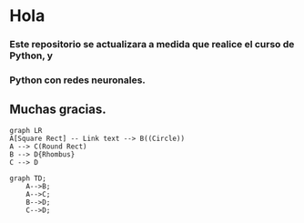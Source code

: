 # Hola
### Este repositorio se actualizara a medida que realice el curso de Python, y
### Python con redes neuronales.
## Muchas gracias. 

```mermaid
graph LR
A[Square Rect] -- Link text --> B((Circle))
A --> C(Round Rect)
B --> D{Rhombus}
C --> D

graph TD;
    A-->B;
    A-->C;
    B-->D;
    C-->D;
